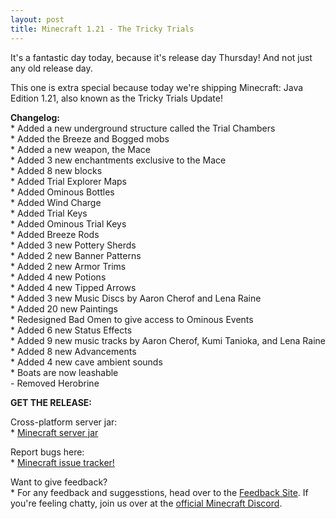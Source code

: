 ```yaml
---
layout: post
title: Minecraft 1.21 - The Tricky Trials
---
```


It's a fantastic day today, because it's release day Thursday! And not just any old release day.<br>

This one is extra special because today we're shipping Minecraft: Java Edition 1.21, also known as the Tricky Trials Update!<br>

**Changelog:**<br>
\* Added a new underground structure called the Trial Chambers<br>
\* Added the Breeze and Bogged mobs<br>
\* Added a new weapon, the Mace<br>
\* Added 3 new enchantments exclusive to the Mace<br>
\* Added 8 new blocks<br>
\* Added Trial Explorer Maps<br>
\* Added Ominous Bottles<br>
\* Added Wind Charge<br>
\* Added Trial Keys<br>
\* Added Ominous Trial Keys<br>
\* Added Breeze Rods<br>
\* Added 3 new Pottery Sherds<br>
\* Added 2 new Banner Patterns<br>
\* Added 2 new Armor Trims<br>
\* Added 4 new Potions<br>
\* Added 4 new Tipped Arrows<br>
\* Added 3 new Music Discs by Aaron Cherof and Lena Raine<br>
\* Added 20 new Paintings<br>
\* Redesigned Bad Omen to give access to Ominous Events<br>
\* Added 6 new Status Effects<br>
\* Added 9 new music tracks by Aaron Cherof, Kumi Tanioka, and Lena Raine<br>
\* Added 8 new Advancements<br>
\* Added 4 new cave ambient sounds<br>
\* Boats are now leashable<br>
\- Removed Herobrine<br>

**GET THE RELEASE:**<br>

Cross-platform server jar:<br>
\* [Minecraft server jar](https://piston-data.mojang.com/v1/objects/450698d1863ab5180c25d7c804ef0fe6369dd1ba/server.jar)<br>

Report bugs here:<br>
\* [Minecraft issue tracker!](https://bugs.mojang.com/browse/MC)<br>

Want to give feedback?<br>
\* For any feedback and suggesstions, head over to the [Feedback Site](https://feedback.minecraft.net). If you're feeling chatty, join us over at the [official Minecraft Discord](https://discordapp.com/invite/minecraft).
